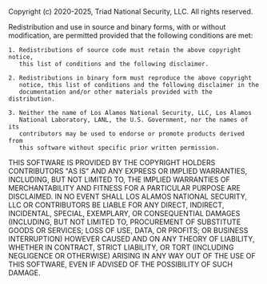 Copyright (c) 2020-2025, Triad National Security, LLC. All rights reserved.
  
Redistribution and use in source and binary forms, with or
without modification, are permitted provided that the following conditions
are met:

    1. Redistributions of source code must retain the above copyright notice, 
       this list of conditions and the following disclaimer.

    2. Redistributions in binary form must reproduce the above copyright
       notice, this list of conditions and the following disclaimer in the
       documentation and/or other materials provided with the distribution.

    3. Neither the name of Los Alamos National Security, LLC, Los Alamos
       National Laboratory, LANL, the U.S. Government, nor the names of its
       contributors may be used to endorse or promote products derived from 
       this software without specific prior written permission.
    
THIS SOFTWARE IS PROVIDED BY THE COPYRIGHT HOLDERS CONTRIBUTORS "AS IS" AND 
ANY EXPRESS OR IMPLIED WARRANTIES, INCLUDING, BUT NOT LIMITED TO, THE IMPLIED 
WARRANTIES OF MERCHANTABILITY AND FITNESS FOR A PARTICULAR PURPOSE ARE 
DISCLAIMED. IN NO EVENT SHALL LOS ALAMOS NATIONAL SECURITY, LLC OR CONTRIBUTORS 
BE LIABLE FOR ANY DIRECT, INDIRECT, INCIDENTAL, SPECIAL, EXEMPLARY, OR 
CONSEQUENTIAL DAMAGES (INCLUDING, BUT NOT LIMITED TO, PROCUREMENT OF SUBSTITUTE 
GOODS OR SERVICES; LOSS OF USE, DATA, OR PROFITS; OR BUSINESS INTERRUPTION) 
HOWEVER CAUSED AND ON ANY THEORY OF LIABILITY, WHETHER IN CONTRACT, STRICT 
LIABILITY, OR TORT (INCLUDING NEGLIGENCE OR OTHERWISE) ARISING IN ANY WAY OUT OF
THE USE OF THIS SOFTWARE, EVEN IF ADVISED OF THE POSSIBILITY OF SUCH DAMAGE.
